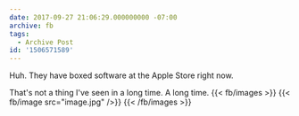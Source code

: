 ```yaml
---
date: 2017-09-27 21:06:29.000000000 -07:00
archive: fb
tags: 
  - Archive Post
id: '1506571589'
---
```


Huh. They have boxed software at the Apple Store right now.

That's not a thing I've seen in a long time. A long time.
{{< fb/images >}}
{{< fb/image src="image.jpg" />}}
{{< /fb/images >}}
